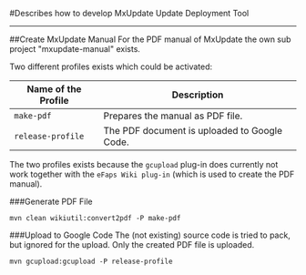 <!--
 *
 *  This file is part of MxUpdate <http://www.mxupdate.org>.
 *
 *  MxUpdate is a deployment tool for a PLM platform to handle
 *  administration objects as single update files (configuration item).
 *
 *  Copyright (C) 2008-2016 The MxUpdate Team
 *
 *  The Manual of MxUpdate is licensed under a CC BY-NC-SA 4.0 license
 *  (Creative Commons Attribution-NonCommercial-ShareAlike 4.0 
 *  International 4.0 license).
 *
 *  You should have received a copy of the license along with this
 *  work. If not, see <http://creativecommons.org/licenses/by-nc-sa/4.0/>.
 *
-->

#Describes how to develop MxUpdate Update Deployment Tool

----
##Create MxUpdate Manual
For the PDF manual of MxUpdate the own sub project "mxupdate-manual" exists.


Two different profiles exists which could be activated:

Name of the Profile | Description
--------------------|----------------
`make-pdf`          | Prepares the manual as PDF file.
`release-profile`   | The PDF document is uploaded to Google Code.

The two profiles exists because the `gcupload` plug-in does currently not work together with the `eFaps Wiki plug-in` (which is used to create the PDF manual).

###Generate PDF File
```
mvn clean wikiutil:convert2pdf -P make-pdf
```

###Upload to Google Code
The (not existing) source code is tried to pack, but ignored for the upload. Only the created PDF file is uploaded.
```
mvn gcupload:gcupload -P release-profile
```
